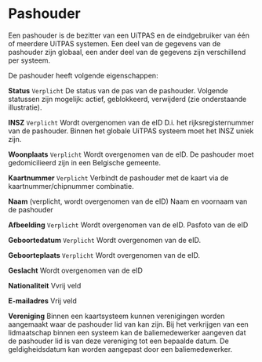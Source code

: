 ---
---

# Pashouder

Een pashouder is de bezitter van een UiTPAS en de eindgebruiker van één of meerdere UiTPAS systemen. Een deel van de gegevens van de pashouder zijn globaal, een ander deel van de gegevens zijn verschillend per systeem.

De pashouder heeft volgende eigenschappen:

**Status** ```Verplicht```
De status van de pas van de pashouder. Volgende statussen zijn mogelijk: actief, geblokkeerd, verwijderd (zie onderstaande illustratie).

**INSZ** ```Verplicht```
Wordt overgenomen van de eID
D.i. het rijksregisternummer van de pashouder. Binnen het globale UiTPAS systeem moet het INSZ uniek zijn.

**Woonplaats** ```Verplicht```
Wordt overgenomen van de eID. De pashouder moet gedomicilieerd zijn in een Belgische gemeente.

**Kaartnummer** ```Verplicht```
Verbindt de pashouder met de kaart via de kaartnummer/chipnummer combinatie.

**Naam** (verplicht, wordt overgenomen van de eID) Naam en voornaam van de pashouder

**Afbeelding** ```Verplicht```
Wordt overgenomen van de eID. Pasfoto van de eID

**Geboortedatum** ```Verplicht```
Wordt overgenomen van de eID.

**Geboorteplaats** ```Verplicht```
Wordt overgenomen van de eID.

**Geslacht**
Wordt overgenomen van de eID

**Nationaliteit**
Vvrij veld

**E-mailadres**
Vrij veld

**Vereniging**
Binnen een kaartsysteem kunnen verenigingen worden aangemaakt waar de pashouder lid van kan zijn. Bij het verkrijgen van een lidmaatschap binnen een systeem kan de baliemedewerker aangeven dat de pashouder lid is van deze vereniging tot een bepaalde datum. De geldigheidsdatum kan worden aangepast door een baliemedewerker.
